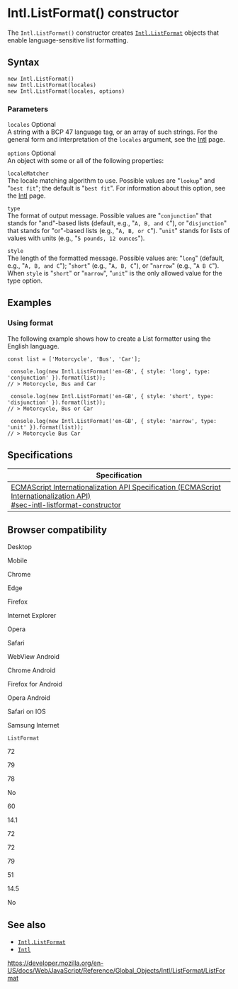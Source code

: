 Intl.ListFormat() constructor
=============================

The `Intl.ListFormat()` constructor creates [`Intl.ListFormat`](../listformat) objects that enable language-sensitive list formatting.

Syntax
------

    new Intl.ListFormat()
    new Intl.ListFormat(locales)
    new Intl.ListFormat(locales, options)

### Parameters

 `locales` <span class="badge inline optional">Optional</span>   
A string with a BCP 47 language tag, or an array of such strings. For the general form and interpretation of the `locales` argument, see the [Intl](../../intl#locale_identification_and_negotiation) page.

 `options` <span class="badge inline optional">Optional</span>   
An object with some or all of the following properties:

`localeMatcher`  
The locale matching algorithm to use. Possible values are "`lookup`" and "`best fit`"; the default is "`best fit`". For information about this option, see the [Intl](../../intl#locale_negotiation) page.

`type`  
The format of output message. Possible values are "`conjunction`" that stands for "and"-based lists (default, e.g., "`A, B, and C`"), or "`disjunction`" that stands for "or"-based lists (e.g., "`A, B, or C`"). "`unit`" stands for lists of values with units (e.g., "`5 pounds, 12 ounces`").

`style`  
The length of the formatted message. Possible values are: "`long`" (default, e.g., "`A, B, and C`"); "`short`" (e.g., "`A, B, C`"), or "`narrow`" (e.g., "`A B C`"). When `style` is "`short`" or "`narrow`", "`unit`" is the only allowed value for the type option.

Examples
--------

### Using format

The following example shows how to create a List formatter using the English language.

    const list = ['Motorcycle', 'Bus', 'Car'];

     console.log(new Intl.ListFormat('en-GB', { style: 'long', type: 'conjunction' }).format(list));
    // > Motorcycle, Bus and Car

     console.log(new Intl.ListFormat('en-GB', { style: 'short', type: 'disjunction' }).format(list));
    // > Motorcycle, Bus or Car

     console.log(new Intl.ListFormat('en-GB', { style: 'narrow', type: 'unit' }).format(list));
    // > Motorcycle Bus Car

Specifications
--------------

<table><thead><tr class="header"><th>Specification</th></tr></thead><tbody><tr class="odd"><td><a href="https://tc39.es/ecma402/#sec-intl-listformat-constructor">ECMAScript Internationalization API Specification (ECMAScript Internationalization API)<br />
<span class="small">#sec-intl-listformat-constructor</span></a></td></tr></tbody></table>

Browser compatibility
---------------------

Desktop

Mobile

Chrome

Edge

Firefox

Internet Explorer

Opera

Safari

WebView Android

Chrome Android

Firefox for Android

Opera Android

Safari on IOS

Samsung Internet

`ListFormat`

72

79

78

No

60

14.1

72

72

79

51

14.5

No

See also
--------

-   [`Intl.ListFormat`](../listformat)
-   [`Intl`](../../intl)

<a href="https://developer.mozilla.org/en-US/docs/Web/JavaScript/Reference/Global_Objects/Intl/ListFormat/ListFormat" class="_attribution-link">https://developer.mozilla.org/en-US/docs/Web/JavaScript/Reference/Global_Objects/Intl/ListFormat/ListFormat</a>
